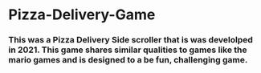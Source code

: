 # Pizza-Delivery-Game

### This was a Pizza Delivery Side scroller that is was develolped in 2021. This game shares similar qualities to games like the mario games and is designed to a be fun, challenging game.  
